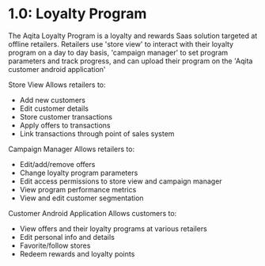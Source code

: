 # 1.0: Loyalty Program

The Aqita Loyalty Program is a loyalty and rewards Saas solution targeted at offline retailers.
Retailers use 'store view' to interact with their loyalty program on a day to day basis, 'campaign manager' to set program parameters and track progress, and can upload their program on the 'Aqita customer android application'

Store View
Allows retailers to:
- Add new customers
- Edit customer details
- Store customer transactions
- Apply offers to transactions
- Link transactions through point of sales system

Campaign Manager
Allows retailers to: 
- Edit/add/remove offers 
- Change loyalty program parameters
- Edit access permissions to store view and campaign manager
- View program performance metrics
- View and edit customer segmentation

Customer Android Application
Allows customers to:
- View offers and their loyalty programs at various retailers 
- Edit personal info and details
- Favorite/follow stores
- Redeem rewards and loyalty points



